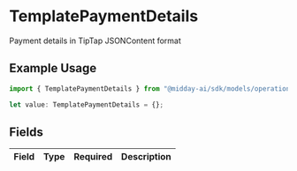 # TemplatePaymentDetails

Payment details in TipTap JSONContent format

## Example Usage

```typescript
import { TemplatePaymentDetails } from "@midday-ai/sdk/models/operations";

let value: TemplatePaymentDetails = {};
```

## Fields

| Field       | Type        | Required    | Description |
| ----------- | ----------- | ----------- | ----------- |